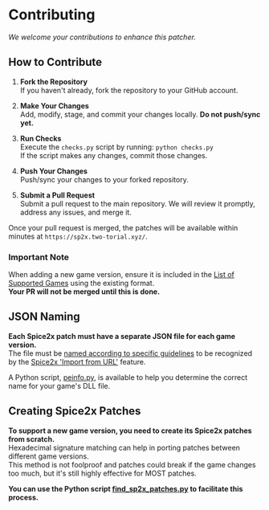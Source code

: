 # Contributing

*We welcome your contributions to enhance this patcher.*

## How to Contribute

1. **Fork the Repository**  
   If you haven't already, fork the repository to your GitHub account.

2. **Make Your Changes**  
   Add, modify, stage, and commit your changes locally. **Do not push/sync yet.**

3. **Run Checks**  
   Execute the `checks.py` script by running: `python checks.py`  
   If the script makes any changes, commit those changes.

4. **Push Your Changes**  
   Push/sync your changes to your forked repository.

5. **Submit a Pull Request**  
   Submit a pull request to the main repository. We will review it promptly, address any issues, and merge it.

Once your pull request is merged, the patches will be available within minutes at `https://sp2x.two-torial.xyz/`.

### Important Note
When adding a new game version, ensure it is included in the [List of Supported Games](SUPPORTED.md) using the existing format.  
**Your PR will not be merged until this is done.**

## JSON Naming

**Each Spice2x patch must have a separate JSON file for each game version.**  
The file must be [named according to specific guidelines](https://github.com/spice2x/spice2x.github.io/wiki/patches.json-specification#pe-identifier) to be recognized by the [Spice2x 'Import from URL'](https://github.com/spice2x/spice2x.github.io/wiki/Patching-DLLs-(hex-edits)#importing-patches-from-a-url) feature.

A Python script, [peinfo.py](https://github.com/akitakedits/peinfo), is available to help you determine the correct name for your game's DLL file.

## Creating Spice2x Patches

**To support a new game version, you need to create its Spice2x patches from scratch.**  
Hexadecimal signature matching can help in porting patches between different game versions.  
This method is not foolproof and patches could break if the game changes too much, but it's still highly effective for MOST patches.

**You can use the Python script [find_sp2x_patches.py](https://github.com/akitakedits/find_sp2x_patches) to facilitate this process.**